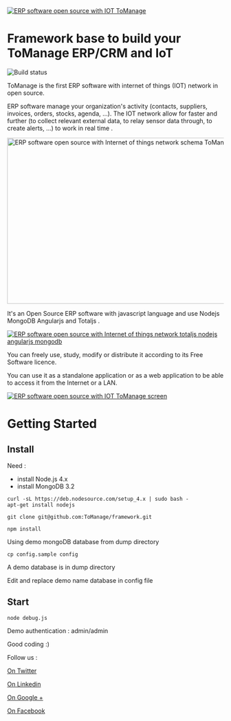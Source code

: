 <a href="https://www.tomanage.fr/?=en" target="_blank">
<img src="https://www.tomanage.fr/images/gestion-de-production-tomanage-logo.png" alt="ERP software open source with IOT ToManage" data-canonical-src="https://www.tomanage.fr/images/gestion-de-production-tomanage-logo.png" style="max-width:100%;">
</a>

# Framework base to build your ToManage ERP/CRM and IoT

![Build status](https://img.shields.io/travis/ToManage/TM-CRM_ERP/develop.svg)

ToManage is the first ERP software with internet of things (IOT) network in open source.

ERP software manage your organization's activity (contacts, suppliers, invoices, orders, stocks, agenda, ...).
The IOT network allow for faster and further (to collect relevant external data, to relay sensor data through, to create alerts, ...) to work in real time .

<a href="https://www.tomanage.fr/?=en" target="_blank">
<img src="https://www.tomanage.fr/images/en/erp-software-open-source-iot-tomanage-diagram.jpg" alt="ERP software open source with Internet of things network schema ToManage" data-canonical-src="https://www.tomanage.fr/images/en/erp-software-open-source-iot-tomanage-diagram.jpg" width="673" height="386">
</a>


It's an Open Source ERP software with javascript language and use Nodejs MongoDB Angularjs and Totaljs .
<p><a href="https://www.tomanage.fr/logiciel-open-source/?=en" target="_blank">
<img src="https://cdn.evbuc.com/eventlogos/188938959/angularnodejstotaljsmongodb-1.jpg" alt="ERP software open source with Internet of things network totaljs nodejs angularjs mongodb" data-canonical-src="https://www.tomanage.fr/logiciel-open-source/?=en" style="max-width:100%;">
</a></p>

You can freely use, study, modify or distribute it according to its Free Software licence.

You can use it as a standalone application or as a web application to be able to access it from the Internet or a LAN.

<a href="https://www.tomanage.fr/?=en" target="_blank">
<img src="https://www.tomanage.fr/images/logiciel-cms-prise-de-commande-en-ligne-to-manage.png" alt="ERP software open source with IOT ToManage screen" data-canonical-src="https://www.tomanage.fr/images/logiciel-cms-prise-de-commande-en-ligne-to-manage.png" style="max-width:100%;">
</a>


# Getting Started

## Install

Need :
 - install Node.js 4.x
 - install MongoDB 3.2

```shell
curl -sL https://deb.nodesource.com/setup_4.x | sudo bash -
apt-get install nodejs
```

```shell
git clone git@github.com:ToManage/framework.git
```

```shell
npm install
```

Using demo mongoDB database from dump directory

```shell
cp config.sample config
```

A demo database is in dump directory

Edit and replace demo name database in config file

## Start

```shell
node debug.js
```

Demo authentication : admin/admin

Good coding :)


Follow us :
<p><a href="https://twitter.com/ToManage_js" target="_blank">On Twitter</a></p>
<p><a href="https://www.linkedin.com/company/6648031" target="_blank">On Linkedin</a></p>
<p><a href="https://plus.google.com/u/0/115392823150899643360" target="_blank">On Google +</a></p>
<p><a href="https://www.facebook.com/ToManage.erp/" target="_blank">On Facebook</a></p>
